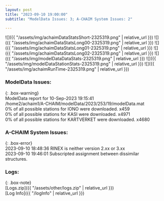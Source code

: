 ```yaml
---
layout: post
title: "2023-09-10 19:00:00"
subtitle: "ModelData Issues: 3; A-CHAIM System Issues: 2"

---
```


![]({{ "/assets/img/achaimDataStatsShort-2325319.png" | relative_url }})
![]({{ "/assets/img/achaimDataStatsLong00-2325319.png" | relative_url }})
![]({{ "/assets/img/achaimDataStatsLong01-2325319.png" | relative_url }})
![]({{ "/assets/img/achaimDataStatsLong02-2325319.png" | relative_url }})
![]({{ "/assets/img/modelDataDataStats-2325319.png" | relative_url }})
![]({{ "/assets/img/modelDataStationStats-2325319.png" | relative_url }})
![]({{ "/assets/img/achaimRunTime-2325319.png" | relative_url }})


### ModelData Issues:  
  
{: .box-warning}  
 ModelData report for 10-Sep-2023 19:15:41   
 /home2/achaim1/A-CHAIM/modelData/2023/253/19/modelData.mat   
 0% of all possible stations for IONO were downloaded. x459   
 0% of all possible stations for KASI were downloaded. x4971   
 0% of all possible stations for KARTVERKET were downloaded. x4680   
  
### A-CHAIM System Issues:  
  
{: .box-error}  
2023-09-10 18:48:36 RINEX is neither version 2.xx or 3.xx  
2023-09-10 19:46:01 Subscripted assignment between dissimilar structures.  

### Logs:  
  
{: .box-note}  
[Logs.zip]({{ "/assets/other/logs.zip" | relative_url }})  
[Log Info]({{ "/logInfo" | relative_url }})  

